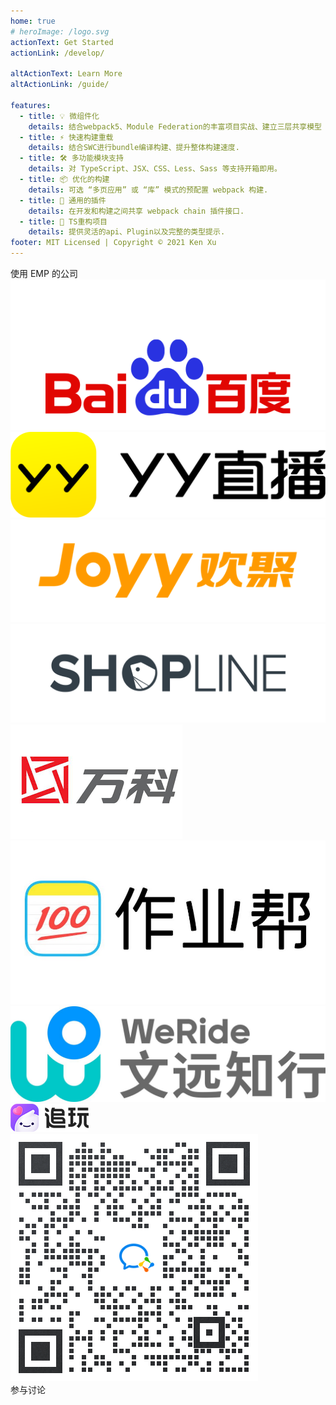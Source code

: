 ```yaml
---
home: true
# heroImage: /logo.svg
actionText: Get Started
actionLink: /develop/

altActionText: Learn More
altActionLink: /guide/

features:
  - title: 💡 微组件化
    details: 结合webpack5、Module Federation的丰富项目实战、建立三层共享模型
  - title: ⚡️ 快速构建重载
    details: 结合SWC进行bundle编译构建、提升整体构建速度.
  - title: 🛠️ 多功能模块支持
    details: 对 TypeScript、JSX、CSS、Less、Sass 等支持开箱即用。
  - title: 📦 优化的构建
    details: 可选 “多页应用” 或 “库” 模式的预配置 webpack 构建.
  - title: 🔩 通用的插件
    details: 在开发和构建之间共享 webpack chain 插件接口.
  - title: 🔑 TS重构项目
    details: 提供灵活的api、Plugin以及完整的类型提示.
footer: MIT Licensed | Copyright © 2021 Ken Xu
---
```


<div class="companiesWarp">
  <div class="companies">使用 EMP 的公司</div>
  <div class="logoWarp">
  <img class="baidu logo"  src="./img/logo/baidu.png"/>
  <img class="logo yy"  src="./img/logo/yylive.png"/>
  <img class="logo joyy"  src="./img/logo/joyy.png"/>
  <img class="logo shopline"  src="./img/logo/shopline.png"/>
  <img class="logo"  src="./img/logo/wanke.png"/>
  <img class="logo"  src="./img/logo/zuoyebang.jpeg"/>
  <img class="logo weride"  src="./img/logo/weride.jpeg"/>
  <img class="logo zhuiwan"  src="./img/logo/zhuiwan.png"/>
  </div>
</div>

<div class="contact">
  <img src="./img/contact_me_qr.png" />
  <div class="footer">参与讨论</div>
</div>

<script setup>
import fetchReleaseTag from './.vitepress/theme/fetchReleaseTag.js'
fetchReleaseTag()
</script>

